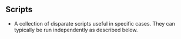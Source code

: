 ## Scripts

- A collection of disparate scripts useful in specific cases. They can typically be run independently as described below.
